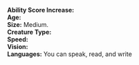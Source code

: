 **Ability Score Increase:**  
**Age:**  
**Size:** Medium.  
**Creature Type:**  
**Speed:**  
**Vision:**  
**Languages:** You can speak, read, and write